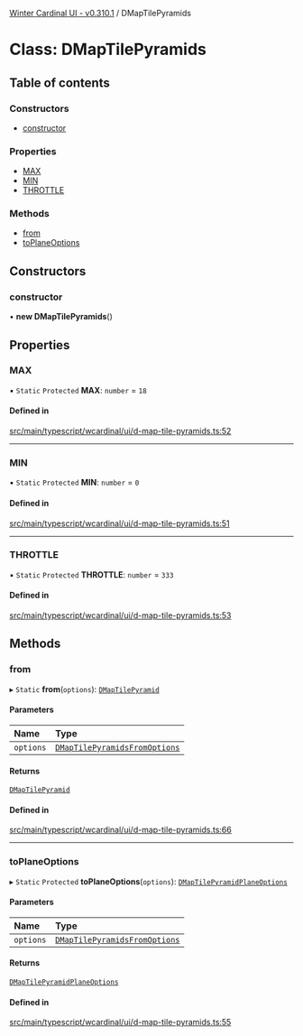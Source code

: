 [Winter Cardinal UI - v0.310.1](../index.md) / DMapTilePyramids

# Class: DMapTilePyramids

## Table of contents

### Constructors

- [constructor](DMapTilePyramids.md#constructor)

### Properties

- [MAX](DMapTilePyramids.md#max)
- [MIN](DMapTilePyramids.md#min)
- [THROTTLE](DMapTilePyramids.md#throttle)

### Methods

- [from](DMapTilePyramids.md#from)
- [toPlaneOptions](DMapTilePyramids.md#toplaneoptions)

## Constructors

### constructor

• **new DMapTilePyramids**()

## Properties

### MAX

▪ `Static` `Protected` **MAX**: `number` = `18`

#### Defined in

[src/main/typescript/wcardinal/ui/d-map-tile-pyramids.ts:52](https://github.com/winter-cardinal/winter-cardinal-ui/blob/v0.310.1/src/main/typescript/wcardinal/ui/d-map-tile-pyramids.ts#L52)

___

### MIN

▪ `Static` `Protected` **MIN**: `number` = `0`

#### Defined in

[src/main/typescript/wcardinal/ui/d-map-tile-pyramids.ts:51](https://github.com/winter-cardinal/winter-cardinal-ui/blob/v0.310.1/src/main/typescript/wcardinal/ui/d-map-tile-pyramids.ts#L51)

___

### THROTTLE

▪ `Static` `Protected` **THROTTLE**: `number` = `333`

#### Defined in

[src/main/typescript/wcardinal/ui/d-map-tile-pyramids.ts:53](https://github.com/winter-cardinal/winter-cardinal-ui/blob/v0.310.1/src/main/typescript/wcardinal/ui/d-map-tile-pyramids.ts#L53)

## Methods

### from

▸ `Static` **from**(`options`): [`DMapTilePyramid`](../interfaces/DMapTilePyramid.md)

#### Parameters

| Name | Type |
| :------ | :------ |
| `options` | [`DMapTilePyramidsFromOptions`](../interfaces/DMapTilePyramidsFromOptions.md) |

#### Returns

[`DMapTilePyramid`](../interfaces/DMapTilePyramid.md)

#### Defined in

[src/main/typescript/wcardinal/ui/d-map-tile-pyramids.ts:66](https://github.com/winter-cardinal/winter-cardinal-ui/blob/v0.310.1/src/main/typescript/wcardinal/ui/d-map-tile-pyramids.ts#L66)

___

### toPlaneOptions

▸ `Static` `Protected` **toPlaneOptions**(`options`): [`DMapTilePyramidPlaneOptions`](../interfaces/DMapTilePyramidPlaneOptions.md)

#### Parameters

| Name | Type |
| :------ | :------ |
| `options` | [`DMapTilePyramidsFromOptions`](../interfaces/DMapTilePyramidsFromOptions.md) |

#### Returns

[`DMapTilePyramidPlaneOptions`](../interfaces/DMapTilePyramidPlaneOptions.md)

#### Defined in

[src/main/typescript/wcardinal/ui/d-map-tile-pyramids.ts:55](https://github.com/winter-cardinal/winter-cardinal-ui/blob/v0.310.1/src/main/typescript/wcardinal/ui/d-map-tile-pyramids.ts#L55)
